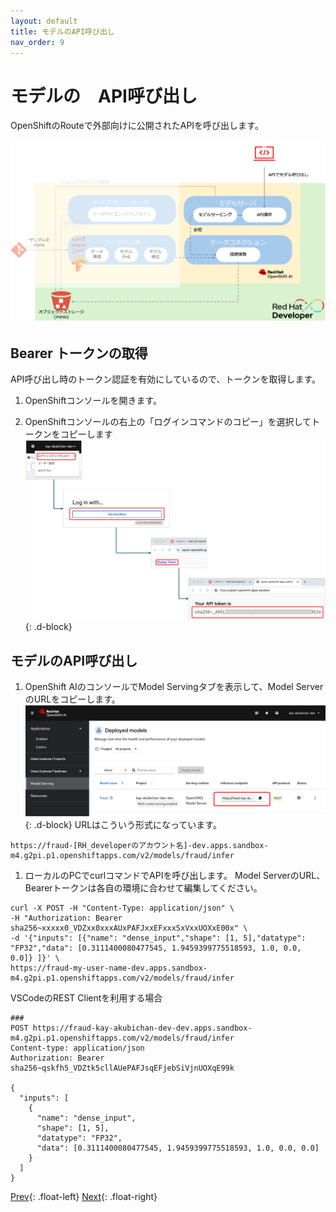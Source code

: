 ```yaml
---
layout: default
title: モデルのAPI呼び出し
nav_order: 9
---
```


# モデルの　API呼び出し

OpenShiftのRouteで外部向けに公開されたAPIを呼び出します。

![](../../assets/overview_modelapi.png)


## Bearer トークンの取得

API呼び出し時のトークン認証を有効にしているので、トークンを取得します。

1. OpenShiftコンソールを開きます。

1. OpenShiftコンソールの右上の「ログインコマンドのコピー」を選択してトークンをコピーします
![](../../assets/ocp_copy_token.png){: .d-block}


## モデルのAPI呼び出し

1. OpenShift AIのコンソールでModel Servingタブを表示して、Model ServerのURLをコピーします。
![](../../assets/oai_copy_model_api_url.png){: .d-block}
URLはこういう形式になっています。
```
https://fraud-[RH_developerのアカウント名]-dev.apps.sandbox-m4.g2pi.p1.openshiftapps.com/v2/models/fraud/infer
```


1. ローカルのPCでcurlコマンドでAPIを呼び出します。
Model ServerのURL、Bearerトークンは各自の環境に合わせて編集してください。
```
curl -X POST -H "Content-Type: application/json" \
-H "Authorization: Bearer sha256~xxxxx0_VDZxx0xxxAUxPAFJxxEFxxxSxVxxUOXxE00x" \
-d '{"inputs": [{"name": "dense_input","shape": [1, 5],"datatype": "FP32","data": [0.3111400080477545, 1.9459399775518593, 1.0, 0.0, 0.0]} ]}' \
https://fraud-my-user-name-dev.apps.sandbox-m4.g2pi.p1.openshiftapps.com/v2/models/fraud/infer
```

VSCodeのREST Clientを利用する場合
```
###
POST https://fraud-kay-akubichan-dev-dev.apps.sandbox-m4.g2pi.p1.openshiftapps.com/v2/models/fraud/infer
Content-type: application/json
Authorization: Bearer sha256~qskfh5_VDZtk5cllAUePAFJsqEFjebSiVjnUOXqE99k

{
  "inputs": [
    {
      "name": "dense_input",
      "shape": [1, 5],
      "datatype": "FP32",
      "data": [0.3111400080477545, 1.9459399775518593, 1.0, 0.0, 0.0]
    } 
  ] 
}
```


[Prev](./03_modelserving_1-multimodel-server.html){: .float-left}
[Next](./04_pipeline_1-createpipeline.html){: .float-right}